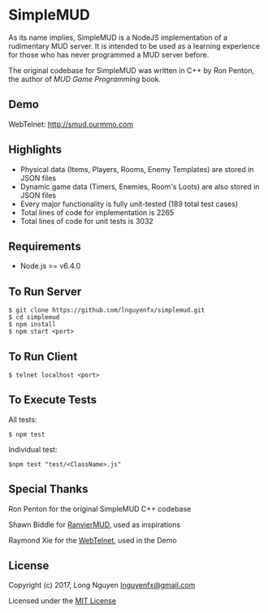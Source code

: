 # SimpleMUD

As its name implies, SimpleMUD is a NodeJS implementation of a rudimentary
MUD server. It is intended to be used as a learning experience for those who
has never programmed a MUD server before.

The original codebase for SimpleMUD was written in C++ by Ron Penton, the
author of _MUD Game Programming_ book.

## Demo

  WebTelnet: http://smud.ourmmo.com

## Highlights

* Physical data (Items, Players, Rooms, Enemy Templates) are stored in JSON files
* Dynamic game data (Timers, Enemies, Room's Loots) are also stored in JSON files
* Every major functionality is fully unit-tested (189 total test cases)
* Total lines of code for implementation is 2265
* Total lines of code for unit tests is 3032  

## Requirements

* Node.js >= v6.4.0

## To Run Server

    $ git clone https://github.com/lnguyenfx/simplemud.git
    $ cd simplemud
    $ npm install
    $ npm start <port>

## To Run Client

    $ telnet localhost <port>

## To Execute Tests

All tests:

    $ npm test

Individual test:

    $npm test "test/<ClassName>.js"

## Special Thanks

Ron Penton for the original SimpleMUD C++ codebase

Shawn Biddle for [RanvierMUD](https://ranviermud.com), used as inspirations

Raymond Xie for the [WebTelnet](https://github.com/mudchina/webtelnet), used
in the Demo

## License

Copyright (c) 2017, Long Nguyen <lnguyenfx@gmail.com>

Licensed under the [MIT License](../master/LICENSE.txt)
